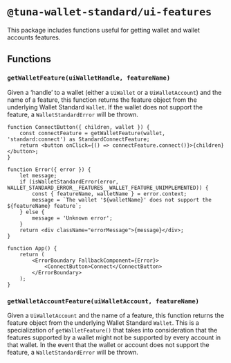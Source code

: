 # `@tuna-wallet-standard/ui-features`

This package includes functions useful for getting wallet and wallet accounts features.

## Functions

### `getWalletFeature(uiWalletHandle, featureName)`

Given a &lsquo;handle&rsquo; to a wallet (either a `UiWallet` or a `UiWalletAccount`) and the name of a feature, this function returns the feature object from the underlying Wallet Standard `Wallet`. If the wallet does not support the feature, a `WalletStandardError` will be thrown.

```tsx
function ConnectButton({ children, wallet }) {
    const connectFeature = getWalletFeature(wallet, 'standard:connect') as StandardConnectFeature;
    return <button onClick={() => connectFeature.connect()}>{children}</button>;
}

function Error({ error }) {
    let message;
    if (isWalletStandardError(error, WALLET_STANDARD_ERROR__FEATURES__WALLET_FEATURE_UNIMPLEMENTED)) {
        const { featureName, walletName } = error.context;
        message = `The wallet '${walletName}' does not support the ${featureName} feature`;
    } else {
        message = 'Unknown error';
    }
    return <div className="errorMessage">{message}</div>;
}

function App() {
    return (
        <ErrorBoundary FallbackComponent={Error}>
            <ConnectButton>Connect</ConnectButton>
        </ErrorBoundary>
    );
}
```

### `getWalletAccountFeature(uiWalletAccount, featureName)`

Given a `UiWalletAccount` and the name of a feature, this function returns the feature object from the underlying Wallet Standard `Wallet`. This is a specialization of `getWalletFeature()` that takes into consideration that the features supported by a wallet might not be supported by every account in that wallet. In the event that the wallet or account does not support the feature, a `WalletStandardError` will be thrown.
